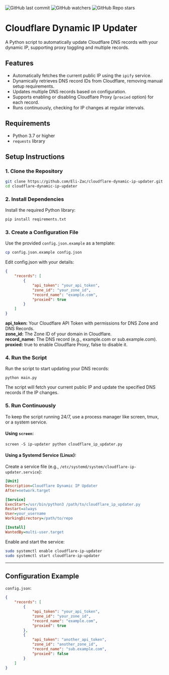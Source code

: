 ![GitHub last commit](https://img.shields.io/github/last-commit/Eli-Zac/Cloudflare-Dynamic-IP-Updater?style=for-the-badge&color=orange)
![GitHub watchers](https://img.shields.io/github/watchers/Eli-Zac/Cloudflare-Dynamic-IP-Updater?style=for-the-badge&color=orange)
![GitHub Repo stars](https://img.shields.io/github/stars/Eli-Zac/Cloudflare-Dynamic-IP-Updater?style=for-the-badge&color=orange)

# Cloudflare Dynamic IP Updater
A Python script to automatically update Cloudflare DNS records with your dynamic IP, supporting proxy toggling and multiple records.

## Features
- Automatically fetches the current public IP using the `ipify` service.
- Dynamically retrieves DNS record IDs from Cloudflare, removing manual setup requirements.
- Updates multiple DNS records based on configuration.
- Supports enabling or disabling Cloudflare Proxy (`proxied` option) for each record.
- Runs continuously, checking for IP changes at regular intervals.

## Requirements
- Python 3.7 or higher
- `requests` library

## Setup Instructions

### 1. Clone the Repository
```bash
git clone https://github.com/Eli-Zac/cloudflare-dynamic-ip-updater.git
cd cloudflare-dynamic-ip-updater
```

### 2. Install Dependencies
Install the required Python library:
```bash
pip install reqirements.txt
```

### 3. Create a Configuration File
Use the provided `config.json.example` as a template:
```bash
cp config.json.example config.json
```
Edit config.json with your details:
```json
{
    "records": [
        {
            "api_token": "your_api_token",
            "zone_id": "your_zone_id",
            "record_name": "example.com",
            "proxied": true
        }
    ]
}
```
**api_token:** Your Cloudflare API Token with permissions for DNS Zone and DNS Records.<br>
**zone_id:** The Zone ID of your domain in Cloudflare.<br>
**record_name:** The DNS record (e.g., example.com or sub.example.com).<br>
**proxied:** true to enable Cloudflare Proxy, false to disable it.<br>

### 4. Run the Script
Run the script to start updating your DNS records:
```
python main.py
```
The script will fetch your current public IP and update the specified DNS records if the IP changes.

### 5. Run Continuously
To keep the script running 24/7, use a process manager like screen, tmux, or a system service.
#### Using `screen`:
```
screen -S ip-updater python cloudflare_ip_updater.py
```
#### Using a Systemd Service (Linux):
Create a service file (e.g., `/etc/systemd/system/cloudflare-ip-updater.service`):
```ini
[Unit]
Description=Cloudflare Dynamic IP Updater
After=network.target

[Service]
ExecStart=/usr/bin/python3 /path/to/cloudflare_ip_updater.py
Restart=always
User=your_username
WorkingDirectory=/path/to/repo

[Install]
WantedBy=multi-user.target
```
Enable and start the service:
```bash
sudo systemctl enable cloudflare-ip-updater
sudo systemctl start cloudflare-ip-updater
```

---
## Configuration Example
`config.json`:
```json
{
    "records": [
        {
            "api_token": "your_api_token",
            "zone_id": "your_zone_id",
            "record_name": "example.com",
            "proxied": true
        },
        {
            "api_token": "another_api_token",
            "zone_id": "another_zone_id",
            "record_name": "sub.example.com",
            "proxied": false
        }
    ]
}
```
